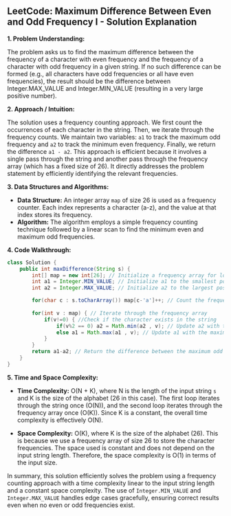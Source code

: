 ## LeetCode: Maximum Difference Between Even and Odd Frequency I - Solution Explanation

**1. Problem Understanding:**

The problem asks us to find the maximum difference between the frequency of a character with even frequency and the frequency of a character with odd frequency in a given string.  If no such difference can be formed (e.g., all characters have odd frequencies or all have even frequencies), the result should be the difference between Integer.MAX_VALUE and Integer.MIN_VALUE (resulting in a very large positive number).

**2. Approach / Intuition:**

The solution uses a frequency counting approach. We first count the occurrences of each character in the string. Then, we iterate through the frequency counts. We maintain two variables: `a1` to track the maximum odd frequency and `a2` to track the minimum even frequency. Finally, we return the difference `a1 - a2`. This approach is efficient because it involves a single pass through the string and another pass through the frequency array (which has a fixed size of 26).  It directly addresses the problem statement by efficiently identifying the relevant frequencies.

**3. Data Structures and Algorithms:**

* **Data Structure:** An integer array `map` of size 26 is used as a frequency counter.  Each index represents a character (a-z), and the value at that index stores its frequency.
* **Algorithm:** The algorithm employs a simple frequency counting technique followed by a linear scan to find the minimum even and maximum odd frequencies.

**4. Code Walkthrough:**

```java
class Solution {
    public int maxDifference(String s) {
        int[] map = new int[26]; // Initialize a frequency array for lowercase letters (a-z)
        int a1 = Integer.MIN_VALUE; // Initialize a1 to the smallest possible integer (stores max odd frequency)
        int a2 = Integer.MAX_VALUE; // Initialize a2 to the largest possible integer (stores min even frequency)

        for(char c : s.toCharArray()) map[c-'a']++; // Count the frequency of each character
        
        for(int v : map) { // Iterate through the frequency array
            if(v!=0) { //Check if the character exists in the string
                if(v%2 == 0) a2 = Math.min(a2 , v); // Update a2 with the minimum even frequency
                else a1 = Math.max(a1 , v); // Update a1 with the maximum odd frequency
            }
        }
        return a1-a2; // Return the difference between the maximum odd and minimum even frequency
    }
}
```

**5. Time and Space Complexity:**

* **Time Complexity:** O(N + K), where N is the length of the input string `s` and K is the size of the alphabet (26 in this case). The first loop iterates through the string once (O(N)), and the second loop iterates through the frequency array once (O(K)).  Since K is a constant, the overall time complexity is effectively O(N).

* **Space Complexity:** O(K), where K is the size of the alphabet (26). This is because we use a frequency array of size 26 to store the character frequencies. The space used is constant and does not depend on the input string length.  Therefore, the space complexity is O(1) in terms of the input size.


In summary, this solution efficiently solves the problem using a frequency counting approach with a time complexity linear to the input string length and a constant space complexity. The use of `Integer.MIN_VALUE` and `Integer.MAX_VALUE` handles edge cases gracefully, ensuring correct results even when no even or odd frequencies exist.
